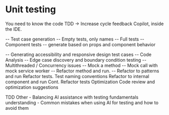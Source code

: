 # Unit testing

You need to know the code
TDD -> Increase cycle feedback
Copilot, inside the IDE.

-- Test case generation
-- Empty tests, only names
-- Full tests
-- Component tests
-- generate based on props and component behavior

-- Generating accessibility and responsive design test cases
-- Code Analysis
-- Edge case discovery and boundary condition testing
-- Multithreaded / Concurrency issues
-- Mock a method
-- Mock call with mock service worker
-- Refactor method and run.
-- Refactor to patterns and run
Refactor tests.
Test naming conventions
Refactor to internal component and run
Cont. Refactor tests
Optimization
Code review and optimization suggestions

TDD
Other - Balancing AI assistance with testing fundamentals understanding - Common mistakes when using AI for testing and how to avoid them
